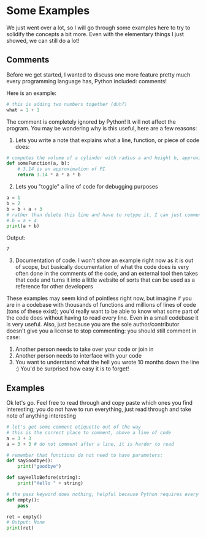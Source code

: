 # Some Examples
We just went over a lot, so I will go through some examples here to try to solidify the concepts a bit more. Even with the elementary things I just showed, we can still do a lot!

## Comments
Before we get started, I wanted to discuss one more feature pretty much every programming language has, Python included: comments!

Here is an example:
```python
# this is adding two numbers together (duh?)
what = 1 + 1
```
The comment is completely ignored by Python! It will not affect the program. You may be wondering why is this useful, here are a few reasons:

1. Lets you write a note that explains what a line, function, or piece of code does:
```python
# computes the volume of a cylinder with radius a and height b, approximated to 2 significant figures
def someFunction(a, b):
    # 3.14 is an approximation of PI
    return 3.14 * a * a * b
``` 
2. Lets you "toggle" a line of code for debugging purposes
```python
a = 1
b = 2
b = b + a + 3
# rather than delete this line and have to retype it, I can just comment it out temporarily
# b = a + 4
print(a + b)
```
Output:
```
7
```
3. Documentation of code. I won't show an example right now as it is out of scope, but basically documentation of what the code does is very often done in the comments of the code, and an external tool then takes that code and turns it into a little website of sorts that can be used as a reference for other developers

These examples may seem kind of pointless right now, but imagine if you are in a codebase with thousands of functions and millions of lines of code (tons of these exist); you'd really want to be able to know what some part of the code does without having to read every line. Even in a small codebase it is very useful. Also, just because you are the sole author/contributor doesn't give you a license to stop commenting: you should still comment in case:
1. Another person needs to take over your code or join in
2. Another person needs to interface with your code
3. You want to understand what the hell you wrote 10 months down the line :)
You'd be surprised how easy it is to forget!

## Examples
Ok let's go. Feel free to read through and copy paste which ones you find interesting; you do not have to run everything, just read through and take note of anything interesting

```python
# let's get some comment etiquette out of the way
# this is the correct place to comment, above a line of code
a = 3 + 3
a = 3 + 3 # do not comment after a line, it is harder to read

# remember that functions do not need to have parameters:
def sayGoodbye():
    print("goodbye")

def sayHelloBefore(string):
    print("Hello " + string)

# the pass keyword does nothing, helpful because Python requires every function to have a body but sometimes we wan't something empty as a placeholder as we fill things in
def empty():
    pass

ret = empty()
# Output: None
print(ret)
```